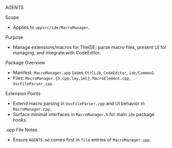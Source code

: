AGENTS

Scope
- Applies to `uppsrc/ide/MacroManager`.

Purpose
- Manage extensions/macros for TheIDE: parse macro files, present UI for managing, and integrate with CodeEditor.

Package Overview
- Manifest: `MacroManager.upp` (uses `CtrlLib`, `CodeEditor`, `ide/Common`).
- Files: `MacroManager.{h,cpp,lay,iml}`, `MacroElement.cpp`, `UscFileParser.cpp`.

Extension Points
- Extend macro parsing in `UscFileParser.cpp` and UI behavior in `MacroManager.cpp`.
- Surface minimal interfaces in `MacroManager.h` for main `ide` package hooks.

.upp File Notes
- Ensure `AGENTS.md` comes first in `file` entries of `MacroManager.upp`.

